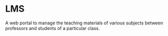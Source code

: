 # LMS
A web portal to manage the teaching materials of various subjects between professors and students of a particular class.
